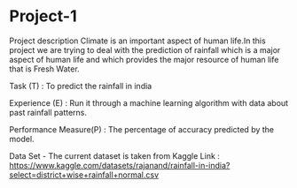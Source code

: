 # Project-1

Project description
Climate is an important aspect of human life.In this project we are trying to deal with the prediction of rainfall which is a major aspect of human life and which provides the major resource of human life that is Fresh Water.

Task (T) : To predict the rainfall in india

Experience (E) : Run it through a machine learning algorithm with data about past rainfall patterns.

Performance Measure(P) : The percentage of accuracy predicted by the model.


Data Set - The current dataset is taken from Kaggle
Link : https://www.kaggle.com/datasets/rajanand/rainfall-in-india?select=district+wise+rainfall+normal.csv
